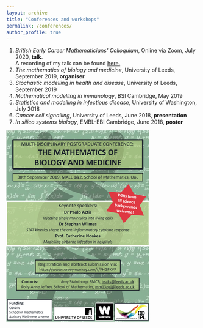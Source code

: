 ```yaml
---
layout: archive
title: "Conferences and workshops"
permalink: /conferences/
author_profile: true
---
```


1. *British Early Career Mathematicians' Colloquium*, Online via Zoom, July 2020, **talk**. \
    A recording of my talk can be found <a href="https://canvas.bham.ac.uk/courses/42465">here.</a>
2. *The mathematics of biology and medicine*, University of Leeds, September 2019, **organiser**
3. *Stochastic modelling in health and disease*, University of Leeds, September 2019
4. *Mathematical modelling in immunology*, BSI Cambridge, May 2019
5. *Statistics and modelling in infectious disease*, University of Washington, July 2018
6. *Cancer cell signalling*, University of Leeds, June 2018, **presentation**
7. *In silico systems biology*, EMBL-EBI Cambridge, June 2018, **poster**

<img src="/images/Math_bio.png?raw=true"/>

